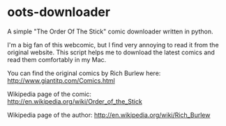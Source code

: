 oots-downloader
===============

A simple "The Order Of The Stick" comic downloader written in python.

I'm a big fan of this webcomic, but I find very annoying to read it from the original website. This script helps me to download the latest comics and read them comfortably in my Mac.

You can find the original comics by Rich Burlew here: http://www.giantitp.com/Comics.html

Wikipedia page of the comic: http://en.wikipedia.org/wiki/Order_of_the_Stick

Wikipedia page of the author: http://en.wikipedia.org/wiki/Rich_Burlew
